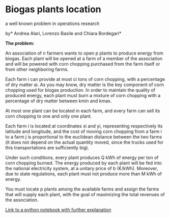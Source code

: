 # Biogas plants location
a well known problem in operations research

by* Andrea Alari, Lorenzo Basile and Chiara Bordegari*

**The problem:**

An association of n farmers wants to open p plants to produce energy from biogas. Each plant will be opened at a farm of a member of the association and will be powered with corn chopping purchased from the farm itself or from other neighboring farms.

Each farm i can provide at most ci tons of corn chopping, with a percentage of dry matter ai. As you may know, dry matter is the key component of corn chopping used for biogas production. In order to maintain the quality of produced energy, each plant must burn a mixture of corn chopping with a percentage of dry matter between kmin and kmax.

At most one plant can be located in each farm, and every farm can sell its corn chopping to one and only one plant.

Each farm i is located at coordinates xi and yi, representing respectively its latitude and longitude, and the cost of moving corn chopping from a farm i to a farm j is proportional to the euclidean distance between the two farms (it does not depend on the actual quantity moved, since the trucks used for this transportations are sufficiently big).


Under such conditions, every plant produces Q kWh of energy per ton of corn chopping burned. The energy produced by each plant will be fed into the national electricity system, at a unitary price of b (€/kWh). Moreover, due to state regulations, each plant must not produce more than M kWh of energy.

You must locate p plants among the available farms and assign the farms that will supply each plant, with the goal of maximizing the total revenues of the association.

[Link to a python notebook with further explanation](https://colab.research.google.com/drive/1WhTuk2VP8ku4RIJpJdG_GsRJDKMswS6N?usp=sharing "Link to a python notebook with further explanation")
